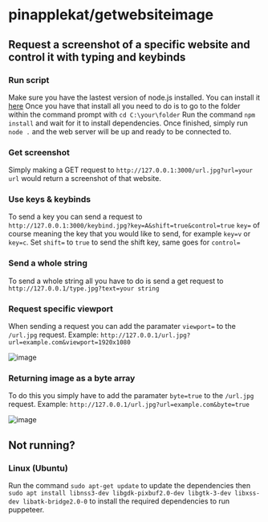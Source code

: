 # pinapplekat/getwebsiteimage
## Request a screenshot of a specific website and control it with typing and keybinds
### Run script
Make sure you have the lastest version of node.js installed. You can install it [here](https://nodejs.org/)
Once you have that install all you need to do is to go to the folder within the command prompt with `cd C:\your\folder`
Run the command `npm install` and wait for it to install dependencies.
Once finished, simply run `node .` and the web server will be up and ready to be connected to.
### Get screenshot
Simply making a GET request to `http://127.0.0.1:3000/url.jpg?url=your url` would return a screenshot of that website.
### Use keys & keybinds
To send a key you can send a request to `http://127.0.0.1:3000/keybind.jpg?key=A&shift=true&control=true`
`key=` of course meaning the key that you would like to send, for example `key=v` or `key=c`.
Set `shift=` to `true` to send the shift key, same goes for `control=`
### Send a whole string
To send a whole string all you have to do is send a get request to `http://127.0.0.1/type.jpg?text=your string`
### Request specific viewport
When sending a request you can add the paramater `viewport=` to the `/url.jpg` request.
Example: `http://127.0.0.1/url.jpg?url=example.com&viewport=1920x1080`

![image](https://user-images.githubusercontent.com/58854416/228946407-487c88e2-5e5d-470e-ab70-c58a4ea4d272.png)

### Returning image as a byte array
To do this you simply have to add the paramater `byte=true` to the `/url.jpg` request.
Example: `http://127.0.0.1/url.jpg?url=example.com&byte=true`

![image](https://user-images.githubusercontent.com/58854416/228943631-c0efe662-a108-4c13-b6f9-32b232d5af86.png)

## Not running?
### Linux (Ubuntu)
Run the command `sudo apt-get update` to update the dependencies then `sudo apt install libnss3-dev libgdk-pixbuf2.0-dev libgtk-3-dev libxss-dev libatk-bridge2.0-0` to install the required dependencies to run puppeteer.
